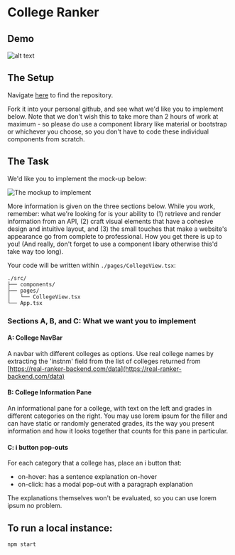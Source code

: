 # College Ranker

## Demo

![alt text](/public/demo/demo.gif)

## The Setup

Navigate [here]() to find the repository.

Fork it into your personal github, and see what we'd like you to implement below. Note that we don't wish this to take more than 2 hours of work at maximum - so please do use a component library like material or bootstrap or whichever you choose, so you don't have to code these individual components from scratch.

## The Task

We'd like you to implement the mock-up below:

![The mockup to implement](mockup.png)

More information is given on the three sections below. While you work, remember: what we're looking for is your ability to (1) retrieve and render information from an API, (2) craft visual elements that have a cohesive design and intuitive layout, and (3) the small touches that make a website's appearance go from complete to professional. How you get there is up to you! (And really, don't forget to use a component libary otherwise this'd take way too long).

Your code will be written within `./pages/CollegeView.tsx`:

```
./src/
├── components/
├── pages/
│   └── CollegeView.tsx
└── App.tsx
```

### Sections A, B, and C: What we want you to implement

#### A: College NavBar

A navbar with different colleges as options. Use real college names by extracting the 'instnm' field from the list of colleges returned from [https://real-ranker-backend.com/data](https://real-ranker-backend.com/data)

#### B: College Information Pane

An informational pane for a college, with text on the left and grades in different categories on the right. You may use lorem ipsum for the filler and can have static or randomly generated grades, its the way you present information and how it looks together that counts for this pane in particular.

#### C: i button pop-outs

For each category that a college has, place an i button that:

- on-hover: has a sentence explanation on-hover
- on-click: has a modal pop-out with a paragraph explanation

The explanations themselves won't be evaluated, so you can use lorem ipsum no problem.

## To run a local instance:

`npm start`
